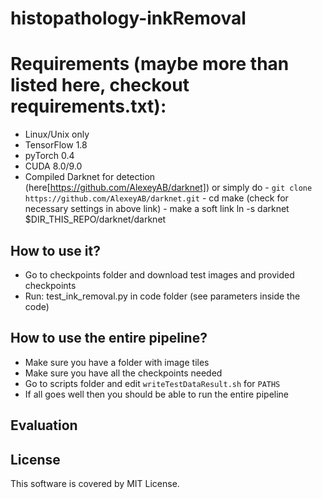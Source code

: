 # histopathology-inkRemoval



# Requirements (maybe more than listed here, checkout requirements.txt):

  - Linux/Unix only
  - TensorFlow 1.8 
  - pyTorch 0.4 
  - CUDA 8.0/9.0
  - Compiled Darknet for detection (here[https://github.com/AlexeyAB/darknet]) or simply do
         -  ``git clone https://github.com/AlexeyAB/darknet.git``
         -  cd make (check for necessary settings in above link)
         -  make a soft link ln -s darknet $DIR_THIS_REPO/darknet/darknet
          
          
## How to use it?

  - Go to checkpoints folder and download test images and provided checkpoints
  - Run: test_ink_removal.py in code folder (see parameters inside the code)

## How to use the entire pipeline?

  - Make sure you have a folder with image tiles
  - Make sure you have all the checkpoints needed
  - Go to scripts folder and edit ``writeTestDataResult.sh`` for `PATHS`
  - If all goes well then you should be able to run the entire pipeline

## Evaluation





## License
This software is covered by MIT License.

